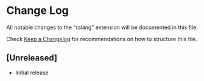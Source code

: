 # Change Log

All notable changes to the "ralang" extension will be documented in this file.

Check [Keep a Changelog](http://keepachangelog.com/) for recommendations on how to structure this file.

## [Unreleased]

- Initial release
